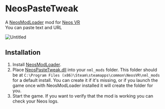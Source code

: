 # NeosPasteTweak

A [NeosModLoader](https://github.com/zkxs/NeosModLoader) mod for [Neos VR](https://neos.com/)  
You can paste text and URL

![Untitled](https://user-images.githubusercontent.com/91118218/149420792-783560a5-04cc-4750-b1aa-6add910c0bd1.gif)

## Installation
1. Install [NeosModLoader](https://github.com/zkxs/NeosModLoader).
1. Place [NeosPasteTweak.dll](https://github.com/rassi0429/NeosPasteTweak/releases/latest/download/NeosPasteTweak.dll) into your `nml_mods` folder. This folder should be at `C:\Program Files (x86)\Steam\steamapps\common\NeosVR\nml_mods` for a default install. You can create it if it's missing, or if you launch the game once with NeosModLoader installed it will create the folder for you.
1. Start the game. If you want to verify that the mod is working you can check your Neos logs.
